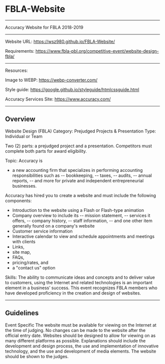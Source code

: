 # FBLA-Website
_______________
Accuracy Website for FBLA 2018-2019
_______________


Website URL: https://wsz980.github.io/FBLA-Website/

Requirements: https://www.fbla-pbl.org/competitive-event/website-design-fbla/

----------------------------------------------------
Resources:

Image to WEBP: https://webp-converter.com/

Style guide: https://google.github.io/styleguide/htmlcssguide.html

Accuracy Services Site: https://www.accuracy.com/





----------
Overview
----------
Website Design (FBLA)
Category: Prejudged Projects & Presentation	
Type: Individual or Team

Two (2) parts: a prejudged project and a presentation. 
Competitors must complete both parts for award eligibility.

Topic: Accuracy is 
  - a new accounting firm that specializes in performing accounting responsibilities such as 
     -- bookkeeping, 
     -- taxes, 
     -- audits, 
     -- annual reports, 
     -- and more for private and independent entrepreneurial businesses. 

Accuracy has hired you to create a website and must include the following components:
  - Introduction to the website using a Flash or Flash-type animation
  - Company overview to include its 
     -- mission statement, 
     -- services it offers, 
     -- company history, 
     -- staff information, 
     -- and one other item generally found on a company's website
  - Customer service information
  - Interactive calendar to view and schedule appointments and meetings with clients
  - Links, 
  - site map, 
  - FAQs, 
  - pricing/rates, and 
  - a "contact us" option

Skills: The ability to communicate ideas and concepts and to deliver value to customers, using the Internet and related technologies is an important element in a business’ success. This event recognizes FBLA members who have developed proficiency in the creation and design of websites.

-------------
Guidelines
-------------
Event Specific
The website must be available for viewing on the Internet at the time of judging. No changes can be made to the website after the official entry date.
Websites should be designed to allow for viewing on as many different platforms as possible.
Explanations should include the development and design process, the use and implementation of innovative technology, and the use and development of media elements.
The website should be shown to the judges.
